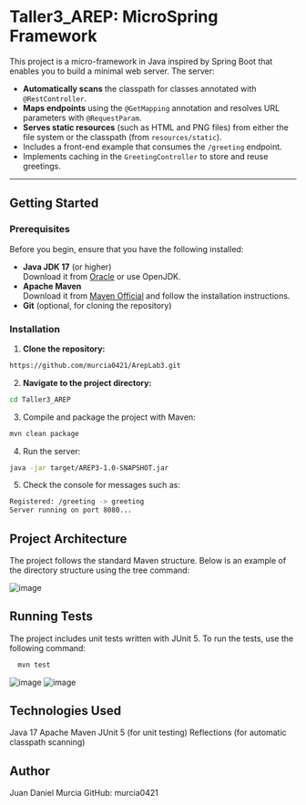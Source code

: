 # Taller3_AREP: MicroSpring Framework

This project is a micro-framework in Java inspired by Spring Boot that enables you to build a minimal web server. The server:

- **Automatically scans** the classpath for classes annotated with `@RestController`.
- **Maps endpoints** using the `@GetMapping` annotation and resolves URL parameters with `@RequestParam`.
- **Serves static resources** (such as HTML and PNG files) from either the file system or the classpath (from `resources/static`).
- Includes a front-end example that consumes the `/greeting` endpoint.
- Implements caching in the `GreetingController` to store and reuse greetings.

---

## Getting Started

### Prerequisites

Before you begin, ensure that you have the following installed:

- **Java JDK 17** (or higher)  
  Download it from [Oracle](https://www.oracle.com/java/technologies/javase/jdk17-archive-downloads.html) or use OpenJDK.
- **Apache Maven**  
  Download it from [Maven Official](https://maven.apache.org/download.cgi) and follow the installation instructions.
- **Git** (optional, for cloning the repository)

### Installation

1. **Clone the repository:**

  ```bash
  https://github.com/murcia0421/ArepLab3.git
  ```

2. **Navigate to the project directory:**
   
  ```bash
  cd Taller3_AREP
  ```

3. Compile and package the project with Maven:
   
  ```bash
  mvn clean package
  ```
4. Run the server:

  ```bash
  java -jar target/AREP3-1.0-SNAPSHOT.jar
  ```

5. Check the console for messages such as:

  ```bash
  Registered: /greeting -> greeting
  Server running on port 8080...
   ```
## Project Architecture

The project follows the standard Maven structure. Below is an example of the directory structure using the tree command:

![image](https://github.com/user-attachments/assets/076d5b4a-5520-4433-9334-c9780990a596)

## Running Tests

The project includes unit tests written with JUnit 5. To run the tests, use the following command:

```bash
  mvn test
  ```
![image](https://github.com/user-attachments/assets/fa049c4b-1b37-4dab-b2a0-98fe7867ef7e)
![image](https://github.com/user-attachments/assets/6157f48b-b022-4a98-958f-ea9296671839)

## Technologies Used

Java 17
Apache Maven
JUnit 5 (for unit testing)
Reflections (for automatic classpath scanning)

## Author

Juan Daniel Murcia
GitHub: murcia0421





   
